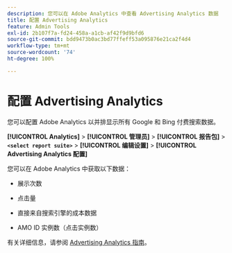 ```yaml
---
description: 您可以在 Adobe Analytics 中查看 Advertising Analytics 数据
title: 配置 Advertising Analytics
feature: Admin Tools
exl-id: 2b107f7a-fd24-458a-a1cb-af42f9d9bfd6
source-git-commit: bdd9473b0ac3bd77ffeff53a095876e21ca2f4d4
workflow-type: tm+mt
source-wordcount: '74'
ht-degree: 100%

---
```


# 配置 Advertising Analytics

您可以配置 Adobe Analytics 以并排显示所有 Google 和 Bing 付费搜索数据。

**[!UICONTROL Analytics]** > **[!UICONTROL 管理员]** > **[!UICONTROL 报告包]** > **`<select report suite>`** > **[!UICONTROL 编辑设置]** > **[!UICONTROL Advertising Analytics 配置]**

您可以在 Adobe Analytics 中获取以下数据：

* 展示次数

* 点击量

* 直接来自搜索引擎的成本数据

* AMO ID 实例数（点击实例数）

有关详细信息，请参阅 [Advertising Analytics 指南](/help/integrate/c-advertising-analytics/overview.md)。
